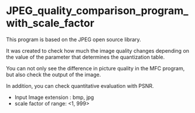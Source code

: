 # JPEG_quality_comparison_program_with_scale_factor

This program is based on the JPEG open source library.

It was created to check how much the image quality changes depending on the value of the parameter that determines the quantization table.

You can not only see the difference in picture quality in the MFC program, but also check the output of the image.

In addition, you can check quantitative evaluation with PSNR.

* Input Image extension : bmp, jpg
* scale factor of range: <1, 999>
